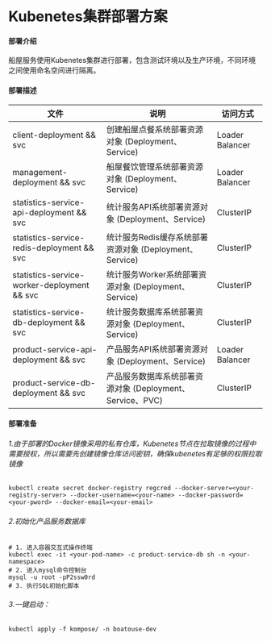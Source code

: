 
# Kubenetes集群部署方案

#### 部署介绍

船屋服务使用Kubenetes集群进行部署，包含测试环境以及生产环境，不同环境之间使用命名空间进行隔离。


#### 部署描述

| 文件  | 说明 | 访问方式 | 
| ------------ | ------------ | ------------ |
| client-deployment && svc  | 创建船屋点餐系统部署资源对象 (Deployment、Service)  | Loader Balancer |
| management-deployment && svc  | 船屋餐饮管理系统部署资源对象 (Deployment、Service)  | Loader Balancer |
| statistics-service-api-deployment && svc  | 统计服务API系统部署资源对象 (Deployment、Service)   | ClusterIP |
| statistics-service-redis-deployment && svc | 统计服务Redis缓存系统部署资源对象 (Deployment、Service)   |ClusterIP |
| statistics-service-worker-deployment && svc  | 统计服务Worker系统部署资源对象 (Deployment、Service)   |ClusterIP |
| statistics-service-db-deployment && svc  | 统计服务数据库系统部署资源对象  (Deployment、Service)  |ClusterIP |
| product-service-api-deployment && svc  | 产品服务API系统部署资源对象 (Deployment、Service)   |Loader Balancer |
| product-service-db-deployment && svc  | 产品服务数据库系统部署资源对象 (Deployment、Service、PVC)   |ClusterIP |

#### 部署准备

###### 1.由于部署的Docker镜像采用的私有仓库，Kubenetes节点在拉取镜像的过程中需要授权，所以需要先创建镜像仓库访问密钥，确保kubenetes有足够的权限拉取镜像

```shell
kubectl create secret docker-registry regcred --docker-server=<your-registry-server> --docker-username=<your-name> --docker-password=<your-pword> --docker-email=<your-email>
```

###### 2.初始化产品服务数据库

```shell
# 1. 进入容器交互式操作终端
kubectl exec -it <your-pod-name> -c product-service-db sh -n <your-namespace>
# 2. 进入mysql命令控制台
mysql -u root -pP2ssw0rd
# 3. 执行SQL初始化脚本
```


###### 3.一键启动：

`
kubectl apply -f kompose/ -n boatouse-dev
`


